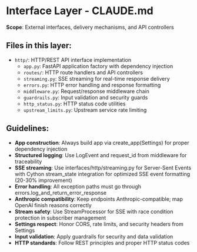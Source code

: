 # Interface Layer - CLAUDE.md

**Scope**: External interfaces, delivery mechanisms, and API controllers

## Files in this layer:
- `http/`: HTTP/REST API interface implementation
  - `app.py`: FastAPI application factory with dependency injection
  - `routes/`: HTTP route handlers and API controllers
  - `streaming.py`: SSE streaming for real-time response delivery
  - `errors.py`: HTTP error handling and response formatting
  - `middleware.py`: Request/response middleware chain
  - `guardrails.py`: Input validation and security guards
  - `http_status.py`: HTTP status code utilities
  - `upstream_limits.py`: Upstream service rate limiting

## Guidelines:
- **App construction**: Always build app via create_app(Settings) for proper dependency injection
- **Structured logging**: Use LogEvent and request_id from middleware for traceability
- **SSE streaming**: Use interfaces/http/streaming.py for Server-Sent Events with Cython stream_state integration for optimized SSE event formatting (20-30% improvement)
- **Error handling**: All exception paths must go through errors.log_and_return_error_response
- **Anthropic compatibility**: Keep endpoints Anthropic-compatible; map OpenAI finish reasons correctly
- **Stream safety**: Use StreamProcessor for SSE with race condition protection in subscriber management
- **Settings respect**: Honor CORS, rate limits, and security headers from Settings
- **Input validation**: Apply guardrails for security and data validation
- **HTTP standards**: Follow REST principles and proper HTTP status codes

